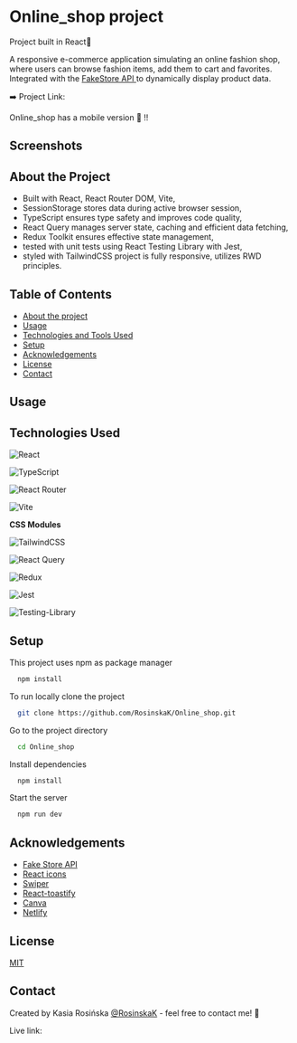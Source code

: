 # Online_shop project

Project built in React💙

A responsive e-commerce application simulating an online fashion shop, where users can browse fashion items, add them to cart and favorites. Integrated with the <a href="https://fakestoreapi.com/docs" target="_blank" rel="noreferrer" rel="noopener"> FakeStore API </a> to dynamically display product data.


➡️ Project Link: 

Online_shop has a mobile version 📱 !!

## Screenshots



## About the Project

- Built with React, React Router DOM, Vite,
- SessionStorage stores data during active browser session,
- TypeScript ensures type safety and improves code quality,
- React Query manages server state, caching and efficient data fetching,
- Redux Toolkit ensures effective state management,
- tested with unit tests using React Testing Library with Jest,
- styled with TailwindCSS project is fully responsive, utilizes RWD principles.


## Table of Contents
- [About the project](#about-the-project)
- [Usage](#usage)
- [Technologies and Tools Used](#technologies-and-tools-used)
- [Setup](#setup)
- [Acknowledgements](#acknowledgements)
- [License](#license)
- [Contact](#contact)


## Usage



## Technologies Used

![React](https://img.shields.io/badge/react-%2320232a.svg?style=for-the-badge&logo=react&logoColor=%2361DAFB)

![TypeScript](https://img.shields.io/badge/typescript-%23007ACC.svg?style=for-the-badge&logo=typescript&logoColor=white)

![React Router](https://img.shields.io/badge/React_Router-CA4245?style=for-the-badge&logo=react-router&logoColor=white)

![Vite](https://img.shields.io/badge/vite-%23646CFF.svg?style=for-the-badge&logo=vite&logoColor=white)

**CSS Modules**

![TailwindCSS](https://img.shields.io/badge/tailwindcss-%2338B2AC.svg?style=for-the-badge&logo=tailwind-css&logoColor=white)

![React Query](https://img.shields.io/badge/-React%20Query-FF4154?style=for-the-badge&logo=react%20query&logoColor=white)

![Redux](https://img.shields.io/badge/redux-%23593d88.svg?style=for-the-badge&logo=redux&logoColor=white)

![Jest](https://img.shields.io/badge/-jest-%23C21325?style=for-the-badge&logo=jest&logoColor=white)

![Testing-Library](https://img.shields.io/badge/-TestingLibrary-%23E33332?style=for-the-badge&logo=testing-library&logoColor=white)


## Setup

This project uses npm as package manager

```bash
  npm install
```
To run locally
clone the project

```bash
  git clone https://github.com/RosinskaK/Online_shop.git
```

Go to the project directory

```bash
  cd Online_shop
```

Install dependencies

```bash
  npm install
```

Start the server

```bash
  npm run dev
```


## Acknowledgements

- [Fake Store API](https://fakestoreapi.com/docs)
- [React icons](https://react-icons.github.io/react-icons/)
- [Swiper](https://swiperjs.com/get-started)
- [React-toastify](https://fkhadra.github.io/react-toastify/introduction)
- [Canva](https://www.canva.com/)
- [Netlify](https://www.netlify.com/)


## License

[MIT](https://choosealicense.com/licenses/mit/)


## Contact

Created by Kasia Rosińska [@RosinskaK](https://www.linkedin.com/in/katarzyna-rosinska/) - feel free to contact me! 👋

Live link: